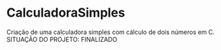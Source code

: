 # CalculadoraSimples
Criação de uma calculadora simples com cálculo de dois números em C. SITUAÇÃO DO PROJETO: FINALIZADO

